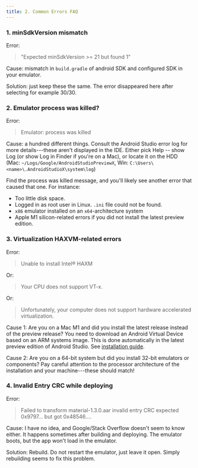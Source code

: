 ```yaml
---
title: 2. Common Errors FAQ
---
```


### 1. minSdkVersion mismatch

Error:

> "Expected minSdkVersion >= 21 but found 1"

Cause: mismatch in `build.gradle` of android SDK and configured SDK in your emulator.

Solution: just keep these the same. The error disappeared here after selecting for example 30/30.

### 2. Emulator process was killed?

Error:

> Emulator: process was killed

Cause: a hundred different things. Consult the Android Studio error log for more details---these aren't displayed in the IDE. Either pick Help -- show Log (or show Log in Finder if you're on a Mac), or locate it on the HDD (Mac: `~/Logs/Google/AndroidStudioPreviewX`, Win: `C:\Users\<name>\.AndroidStudioX\system\log`)

Find the process was killed message, and you'll likely see another error that caused that one. For instance:

- Too little disk space.
- Logged in as root user in Linux. `.ini` file could not be found.
- `x86` emulator installed on an `x64`-architecture system
- Apple M1 silicon-related errors if you did not install the latest preview edition.

### 3. Virtualization HAXVM-related errors

Error:

> Unable to install Intel® HAXM

Or: 

> Your CPU does not support VT-x.

Or:

> Unfortunately, your computer does not support hardware accelerated virtualization.

Cause 1: Are you on a Mac M1 and did you install the latest release instead of the preview release? You need to download an Android Virtual Device based on an ARM systems image. This is done automatically in the latest preview edition of Android Studio. See [installation guide](/extra/install).

Cause 2: Are you on a 64-bit system but did you install 32-bit emulators or components? Pay careful attention to the processor architecture of the installation and your machine---these should match!

### 4. Invalid Entry CRC while deploying

Error:

> Failed to transform material-1.3.0.aar invalid entry CRC expected 0x9797... but got 0x48546....

Cause: I have no idea, and Google/Stack Overflow doesn't seem to know either. It happens sometimes after building and deploying. The emulator boots, but the app won't load in the emulator. 

Solution: Rebuild. Do not restart the emulator, just leave it open. Simply rebuilding seems to fix this problem. 
